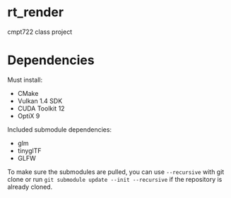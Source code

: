 # rt_render
cmpt722 class project

# Dependencies

Must install:
- CMake
- Vulkan 1.4 SDK
- CUDA Toolkit 12
- OptiX 9

Included submodule dependencies:
- glm
- tinyglTF
- GLFW

To make sure the submodules are pulled, you can use `--recursive` with git clone or
run `git submodule update --init --recursive` if the repository is already cloned.
